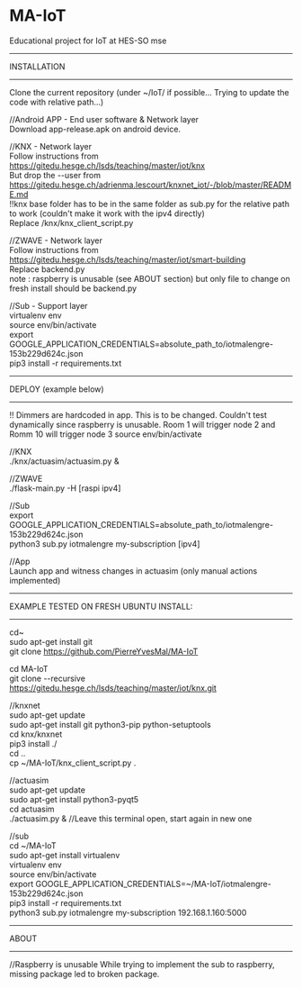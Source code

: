 # MA-IoT
Educational project for IoT at HES-SO mse

**********************
INSTALLATION
**********************
Clone the current repository (under ~/IoT/ if possible... Trying to update the code with relative path...)

//Android APP - End user software & Network layer  
Download app-release.apk on android device.

//KNX - Network layer  
Follow instructions from https://gitedu.hesge.ch/lsds/teaching/master/iot/knx  
But drop the --user from https://gitedu.hesge.ch/adrienma.lescourt/knxnet_iot/-/blob/master/README.md  
!!knx base folder has to be in the same folder as sub.py for the relative path to work (couldn't make it work with the ipv4 directly)  
Replace /knx/knx_client_script.py  

//ZWAVE - Network layer  
Follow instructions from https://gitedu.hesge.ch/lsds/teaching/master/iot/smart-building  
Replace backend.py  
note : raspberry is unusable (see ABOUT section) but only file to change on fresh install should be backend.py

//Sub - Support layer  
virtualenv env  
source env/bin/activate  
export GOOGLE_APPLICATION_CREDENTIALS=absolute_path_to/iotmalengre-153b229d624c.json  
pip3 install -r requirements.txt 

**********************
DEPLOY (example below)  
**********************
!! Dimmers are hardcoded in app. This is to be changed. Couldn't test dynamically since raspberry is unusable. Room 1 will trigger node 2 and Romm 10 will trigger node 3
source env/bin/activate  

//KNX  
./knx/actuasim/actuasim.py &


//ZWAVE  
./flask-main.py -H [raspi ipv4]

//Sub  
export GOOGLE_APPLICATION_CREDENTIALS=absolute_path_to/iotmalengre-153b229d624c.json    
python3 sub.py iotmalengre my-subscription [ipv4]  

//App  
Launch app and witness changes in actuasim (only manual actions implemented)  

************************************
EXAMPLE TESTED ON FRESH UBUNTU INSTALL:  
************************************
cd~  
sudo apt-get install git  
git clone https://github.com/PierreYvesMal/MA-IoT  

cd MA-IoT  
git clone --recursive https://gitedu.hesge.ch/lsds/teaching/master/iot/knx.git  

//knxnet  
sudo apt-get update  
sudo apt-get install git python3-pip python-setuptools  
cd knx/knxnet  
pip3 install ./  
cd ..  
cp ~/MA-IoT/knx_client_script.py .  

//actuasim  
sudo apt-get update  
sudo apt-get install python3-pyqt5  
cd actuasim  
./actuasim.py &	//Leave this terminal open, start again in new one  


//sub  
cd \~/MA-IoT  
sudo apt-get install virtualenv  
virtualenv env  
source env/bin/activate  
export GOOGLE_APPLICATION_CREDENTIALS=\~/MA-IoT/iotmalengre-153b229d624c.json  
pip3 install -r requirements.txt  
python3 sub.py iotmalengre my-subscription 192.168.1.160:5000  

**********************
ABOUT
**********************

//Raspberry is unusable
While trying to implement the sub to raspberry, missing package led to broken package.  

